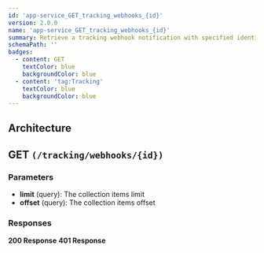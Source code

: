 ```yaml
---
id: 'app-service_GET_tracking_webhooks_{id}'
version: 2.0.0
name: 'app-service_GET_tracking_webhooks_{id}'
summary: Retrieve a tracking webhook notification with specified identifier string
schemaPath: ''
badges:
  - content: GET
    textColor: blue
    backgroundColor: blue
  - content: 'tag:Tracking'
    textColor: blue
    backgroundColor: blue
---
```

## Architecture
<NodeGraph />



## GET `(/tracking/webhooks/{id})`

### Parameters
- **limit** (query): The collection items limit
- **offset** (query): The collection items offset




### Responses
**200 Response**
<SchemaViewer file="response-200.json" maxHeight="500" id="response-200" />
      **401 Response**
<SchemaViewer file="response-401.json" maxHeight="500" id="response-401" />
